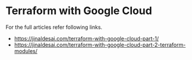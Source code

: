 # Terraform with Google Cloud

For the full articles refer following links.

+ https://jinaldesai.com/terraform-with-google-cloud-part-1/
+ https://jinaldesai.com/terraform-with-google-cloud-part-2-terraform-modules/
